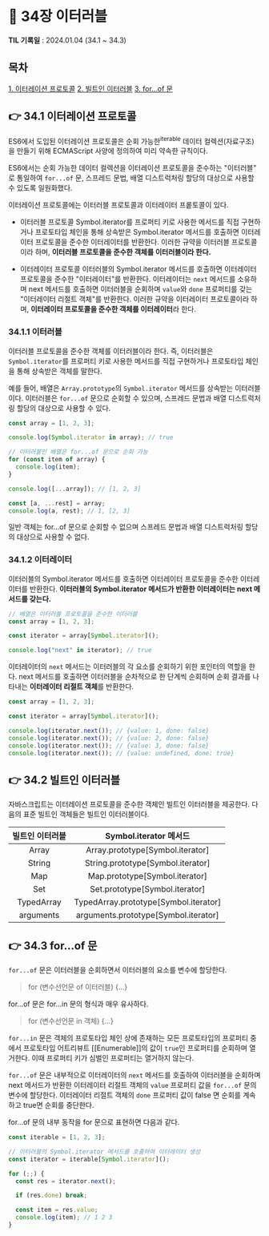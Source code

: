 # 📌 34장 이터러블

**TIL 기록일** : 2024.01.04 (34.1 ~ 34.3)

## 목차

[1. 이터레이션 프로토콜](#-341-이터레이션-프로토콜)
[2. 빌트인 이터러블](#-342-빌트인-이터러블)
[3. for...of 문](#-343-forof-문)

## 👉 34.1 이터레이션 프로토콜

ES6에서 도입된 이터레이션 프로토콜은 순회 가능한<sup>iterable</sup> 데이터 컬렉션(자료구조)을 만들기 위해 ECMAScript 사양에 정의하여 미리 약속한 규칙이다.

ES6에서는 순회 가능한 데이터 컬렉션을 이터레이션 프로토콜을 준수하는 "이터러블" 로 통일하여 `for...of` 문, 스프레드 문법, 배열 디스트럭처링 할당의 대상으로 사용할 수 있도록 일원화했다.

이터레이션 프로토콜에는 이터러블 프로토콜과 이터레이터 프롵토콜이 있다.

- 이터러블 프로토콜
  Symbol.iterator를 프로퍼티 키로 사용한 메서드를 직접 구현하거나 프로토타입 체인을 통해 상속받은 Symbol.iterator 메서드를 호출하면 이터레이터 프로토콜을 준수한 이터레이터를 반환한다. 이러한 규약을 이터러블 프로토콜이라 하며, **이터러블 프로토콜을 준수한 객체를 이터러블이라 한다.**

- 이터레이터 프로토콜
  이터러블의 Symbol.iterator 메서드를 호출하면 이터레이터 프로토콜을 준수한 "이터레이터"를 반환한다. 이터레이터는 `next` 메서드를 소유하며 next 메서드를 호출하면 이터러블을 순회하며 `value`와 `done` 프로퍼티를 갖는 "이터레이터 리절트 객체"를 반환한다. 이러한 규약을 이터레이터 프로토콜이라 하며, **이터레이터 프로토콜을 준수한 객체를 이터레이터**라 한다.

### 34.1.1 이터러블

이터러블 프로토콜을 준수한 객체를 이터러블이라 한다. 즉, 이터러블은 `Symbol.iterator`를 프로퍼티 키로 사용한 메서드를 직접 구현하거나 프로토타입 체인을 통해 상속받은 객체를 말한다.

예를 들어, 배열은 `Array.prototype`의 `Symbol.iterator` 메서드를 상속받는 이터러블이다. 이터러블은 `for...of` 문으로 순회할 수 있으며, 스프레드 문법과 배열 디스트럭처링 할당의 대상으로 사용할 수 있다.

```javascript
const array = [1, 2, 3];

console.log(Symbol.iterator in array); // true

// 이터러블인 배열은 for...of 문으로 순회 가능
for (const item of array) {
  console.log(item);
}

console.log([...array]); // [1, 2, 3]

const [a, ...rest] = array;
console.log(a, rest); // 1, [2, 3]
```

일반 객체는 for...of 문으로 순회할 수 없으며 스프레드 문법과 배열 디스트럭처링 할당의 대상으로 사용할 수 없다.

### 34.1.2 이터레이터

이터러블의 Symbol.iterator 메서드를 호출하면 이터레이터 프로토콜을 준수한 이터레이터를 반환한다. **이터러블의 Symbol.iterator 메서드가 반환한 이터레이터는 next 메서드를 갖는다.**

```javascript
// 배열은 이터러블 프로토콜을 준수한 이터러블
const array = [1, 2, 3];

const iterator = array[Symbol.iterator]();

console.log("next" in iterator); // true
```

이터레이터의 `next` 메서드는 이터러블의 각 요소를 순회하기 위한 포인터의 역할을 한다. next 메서드를 호출하면 이터러블을 순차적으로 한 단계씩 순회하며 순회 결과를 나타내는 **이터레이터 리절트 객체**를 반환한다.

```javascript
const array = [1, 2, 3];

const iterator = array[Symbol.iterator]();

console.log(iterator.next()); // {value: 1, done: false}
console.log(iterator.next()); // {value: 2, done: false}
console.log(iterator.next()); // {value: 3, done: false}
console.log(iterator.next()); // {value: undefined, done: true}
```

## 👉 34.2 빌트인 이터러블

자바스크립트는 이터레이션 프로토콜을 준수한 객체인 빌트인 이터러블을 제공한다. 다음의 표준 빌트인 객체들은 빌트인 이터러블이다.

| **빌트인 이터러블** |      **Symbol.iterator 메서드**       |
| :-----------------: | :-----------------------------------: |
|        Array        |   Array.prototype[Symbol.iterator]    |
|       String        |   String.prototype[Symbol.iterator]   |
|         Map         |    Map.prototype[Symbol.iterator]     |
|         Set         |    Set.prototype[Symbol.iterator]     |
|     TypedArray      | TypedArray.prototype[Symbol.iterator] |
|      arguments      | arguments.prototype[Symbol.iterator]  |

## 👉 34.3 for...of 문

`for...of` 문은 이터러블을 순회하면서 이터러블의 요소를 변수에 할당한다.

> for (변수선언문 of 이터러블) {...}

for...of 문은 for...in 문의 형식과 매우 유사하다.

> for (변수선언문 in 객체) {...}

`for...in` 문은 객체의 프로토타입 체인 상에 존재하는 모든 프로토타입의 프로퍼티 중에서 프로토타입 어트리뷰트 [[Enumerable]]의 값이 `true`인 프로퍼티를 순회하며 열거한다. 이때 프로퍼티 키가 심벌인 프로퍼티는 열거하지 않는다.

`for...of` 문은 내부적으로 이터레이터의 `next` 메서드를 호출하여 이터러블을 순회하며 next 메서드가 반환한 이터레이터 리절트 객체의 `value` 프로퍼티 값을 `for...of` 문의 변수에 할당한다. 이터레이터 리절트 객체의 `done` 프로퍼티 값이 false 면 순회를 계속하고 true면 순회를 중단한다.

for...of 문의 내부 동작을 for 문으로 표현하면 다음과 같다.

```javascript
const iterable = [1, 2, 3];

// 이터러블의 Symbol.iterator 메서드를 호출하여 이터레이터 생성
const iterator = iterable[Symbol.iterator]();

for (;;) {
  const res = iterator.next();

  if (res.done) break;

  const item = res.value;
  console.log(item); // 1 2 3
}
```
